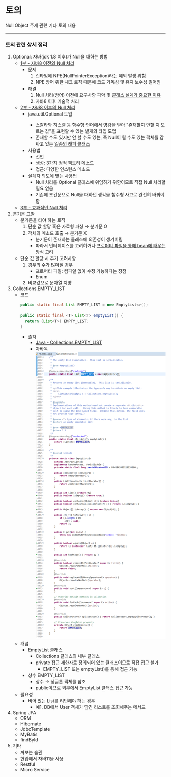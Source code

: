 토의
===========
Null Object 주제 관련 기타 토의 내용
- - - - - -

### 토의 관련 상세 정리
1. Optional: 자바(jdk 1.8 이후)가 Null을 대하는 방법
	* [1부 - 자바8 이전의 Null 처리](http://www.daleseo.com/java8-optional-before/)
		* 문제
			1. 런타임에 NPE(NullPointerException)라는 예외 발생 위험
			2. NPE 방어 위한 체크 로직 때문에 코드 가독성 및 유지 보수성 떨어짐
		* 해결
			1. Null 처리(방어) 이전에 요구사항 파악 및 [클래스 설계가 중요한 이유]()
			2. 자바8 이후 기술적 처리
	* [2부 - 자바8 이후의 Null 처리](http://www.daleseo.com/java8-optional-after/)
		* java.util.Optional<T> 도입
			* 스칼라와 히스켈 등 함수형 언어에서 영감을 받아 "존재할지 안할 지 모르는 값"을 표현할 수 있는 별개의 타입 도입
			* 존재할 수도 있지만 안 할 수도 있는, 즉 Null이 될 수도 있는 객체를 감싸고 있는 [일종의 래퍼 클래스]()
		* 사용법
			* 선언
			* 생성: 3가지 정적 팩토리 메소드
			* 접근: 다양한 인스턴스 메소드
		* 설계자 의도에 맞는 사용법
			* Null 처리를 Optional 클래스에 위임하기 위함이므로 직접 Null 처리할 필요 없음
			* 기존에 조건문으로 Null을 대하던 생각을 함수형 사고로 완전히 바꿔야 함
	* [3부 - 효과적인 Null 처리](http://www.daleseo.com/java8-optional-effective/)
2. 분기문 고찰
	* 분기문을 타야 하는 로직
		1. 단순 값 할당 혹은 자료형 파싱 → 분기문 O
		2. 객체의 메소드 호출 → 분기문 X
			* 분기문이 존재하는 클래스에 의존성이 생겨버림
			* 따라서 인터페이스를 고려하거나 [프로퍼티 파일을 통해 bean에 태우는 방식]() 고려
	* 단순 값 할당 시 추가 고려사항
		1. 경우의 수가 많아질 경우
			* 프로퍼티 파일: 컴파일 없이 수정 가능하다는 장점
			* Enum
		2. 비교값으로 문자열 지양
3. Collections.EMPTY_LIST
	* 코드  
	  ```java
	  public static final List EMPTY_LIST = new EmptyList<>();
	  
	  public static final <T> List<T> emptyList() {
		return (List<T>) EMPTY_LIST;
	  }
	  ```
		* 출처
			* [Java - Collections.EMPTY_LIST](https://dololak.tistory.com/48)
			* 자바독  
			  ![javadoc](./img/Collections_EMPTY_LIST.png)
	* 개념
		* EmptyList 클래스
			* Collections 클래스의 내부 클래스
			* private 접근 제한자로 정의되어 있는 클래스이므로 직접 접근 불가
				* EMPTY_LIST 또는 emptyList()를 통해 접근 가능
		* 상수 EMPTY_LIST
			* 상수 → 싱글톤 객체를 참조
			* public이므로 외부에서 EmptyList 클래스 접근 가능
	* 필요성
		* 비어 있는 List를 리턴해야 하는 경우
			* 예1. DB에서 User 객체가 담긴 리스트를 조회해주는 메서드
4. Spring JPA
	* ORM
	* Hibernate
	* JdbcTemplate
	* MyBatis
	* findById
5. 기타
	* 까보는 습관
	* 현업에서 자바11을 사용
	* Restful
	* Micro Service